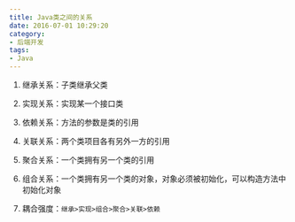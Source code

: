 ```yaml
---
title: Java类之间的关系
date: 2016-07-01 10:29:20
category: 
- 后端开发
tags:
- Java
---
```


1. 继承关系：子类继承父类  

2. 实现关系：实现某一个接口类  

3. 依赖关系：方法的参数是类的引用  

4. 关联关系：两个类项目各有另外一方的引用

5. 聚合关系：一个类拥有另一个类的引用

6. 组合关系：一个类拥有另一个类的对象，对象必须被初始化，可以构造方法中初始化对象

7. 耦合强度：`继承>实现>组合>聚合>关联>依赖`
